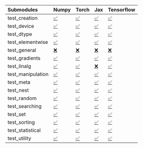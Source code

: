 | Submodules        | Numpy                                                                                                                           | Torch                                                                                                                           | Jax                                                                                                                             | Tensorflow                                                                                                                      |
|:------------------|:--------------------------------------------------------------------------------------------------------------------------------|:--------------------------------------------------------------------------------------------------------------------------------|:--------------------------------------------------------------------------------------------------------------------------------|:--------------------------------------------------------------------------------------------------------------------------------|
| test_creation     | <a href="https://github.com/unifyai/ivy/runs/8105598684?check_suite_focus=true" rel="noopener noreferrer" target="_blank">✅</a> | <a href="https://github.com/unifyai/ivy/runs/8105599632?check_suite_focus=true" rel="noopener noreferrer" target="_blank">✅</a> | <a href="https://github.com/unifyai/ivy/runs/8105600616?check_suite_focus=true" rel="noopener noreferrer" target="_blank">✅</a> | <a href="https://github.com/unifyai/ivy/runs/8105601601?check_suite_focus=true" rel="noopener noreferrer" target="_blank">✅</a> |
| test_device       | <a href="https://github.com/unifyai/ivy/runs/8105598731?check_suite_focus=true" rel="noopener noreferrer" target="_blank">✅</a> | <a href="https://github.com/unifyai/ivy/runs/8105599734?check_suite_focus=true" rel="noopener noreferrer" target="_blank">✅</a> | <a href="https://github.com/unifyai/ivy/runs/8105600669?check_suite_focus=true" rel="noopener noreferrer" target="_blank">✅</a> | <a href="https://github.com/unifyai/ivy/runs/8105601678?check_suite_focus=true" rel="noopener noreferrer" target="_blank">✅</a> |
| test_dtype        | <a href="https://github.com/unifyai/ivy/runs/8105598778?check_suite_focus=true" rel="noopener noreferrer" target="_blank">✅</a> | <a href="https://github.com/unifyai/ivy/runs/8105599821?check_suite_focus=true" rel="noopener noreferrer" target="_blank">✅</a> | <a href="https://github.com/unifyai/ivy/runs/8105600726?check_suite_focus=true" rel="noopener noreferrer" target="_blank">✅</a> | <a href="https://github.com/unifyai/ivy/runs/8105601769?check_suite_focus=true" rel="noopener noreferrer" target="_blank">✅</a> |
| test_elementwise  | <a href="https://github.com/unifyai/ivy/runs/8105598817?check_suite_focus=true" rel="noopener noreferrer" target="_blank">✅</a> | <a href="https://github.com/unifyai/ivy/runs/8105599925?check_suite_focus=true" rel="noopener noreferrer" target="_blank">✅</a> | <a href="https://github.com/unifyai/ivy/runs/8105600783?check_suite_focus=true" rel="noopener noreferrer" target="_blank">✅</a> | <a href="https://github.com/unifyai/ivy/runs/8105601845?check_suite_focus=true" rel="noopener noreferrer" target="_blank">✅</a> |
| test_general      | <a href="https://github.com/unifyai/ivy/runs/8105598863?check_suite_focus=true" rel="noopener noreferrer" target="_blank">❌</a> | <a href="https://github.com/unifyai/ivy/runs/8105600004?check_suite_focus=true" rel="noopener noreferrer" target="_blank">❌</a> | <a href="https://github.com/unifyai/ivy/runs/8105600864?check_suite_focus=true" rel="noopener noreferrer" target="_blank">❌</a> | <a href="https://github.com/unifyai/ivy/runs/8105601929?check_suite_focus=true" rel="noopener noreferrer" target="_blank">❌</a> |
| test_gradients    | <a href="https://github.com/unifyai/ivy/runs/8105598904?check_suite_focus=true" rel="noopener noreferrer" target="_blank">✅</a> | <a href="https://github.com/unifyai/ivy/runs/8105600063?check_suite_focus=true" rel="noopener noreferrer" target="_blank">✅</a> | <a href="https://github.com/unifyai/ivy/runs/8105600917?check_suite_focus=true" rel="noopener noreferrer" target="_blank">✅</a> | <a href="https://github.com/unifyai/ivy/runs/8105602027?check_suite_focus=true" rel="noopener noreferrer" target="_blank">✅</a> |
| test_linalg       | <a href="https://github.com/unifyai/ivy/runs/8105598954?check_suite_focus=true" rel="noopener noreferrer" target="_blank">✅</a> | <a href="https://github.com/unifyai/ivy/runs/8105600130?check_suite_focus=true" rel="noopener noreferrer" target="_blank">✅</a> | <a href="https://github.com/unifyai/ivy/runs/8105600985?check_suite_focus=true" rel="noopener noreferrer" target="_blank">❌</a> | <a href="https://github.com/unifyai/ivy/runs/8105602096?check_suite_focus=true" rel="noopener noreferrer" target="_blank">✅</a> |
| test_manipulation | <a href="https://github.com/unifyai/ivy/runs/8105598996?check_suite_focus=true" rel="noopener noreferrer" target="_blank">✅</a> | <a href="https://github.com/unifyai/ivy/runs/8105600181?check_suite_focus=true" rel="noopener noreferrer" target="_blank">✅</a> | <a href="https://github.com/unifyai/ivy/runs/8105601060?check_suite_focus=true" rel="noopener noreferrer" target="_blank">✅</a> | <a href="https://github.com/unifyai/ivy/runs/8105602172?check_suite_focus=true" rel="noopener noreferrer" target="_blank">✅</a> |
| test_meta         | <a href="https://github.com/unifyai/ivy/runs/8105599035?check_suite_focus=true" rel="noopener noreferrer" target="_blank">✅</a> | <a href="https://github.com/unifyai/ivy/runs/8105600239?check_suite_focus=true" rel="noopener noreferrer" target="_blank">✅</a> | <a href="https://github.com/unifyai/ivy/runs/8105601112?check_suite_focus=true" rel="noopener noreferrer" target="_blank">✅</a> | <a href="https://github.com/unifyai/ivy/runs/8105602228?check_suite_focus=true" rel="noopener noreferrer" target="_blank">✅</a> |
| test_nest         | <a href="https://github.com/unifyai/ivy/runs/8105599079?check_suite_focus=true" rel="noopener noreferrer" target="_blank">✅</a> | <a href="https://github.com/unifyai/ivy/runs/8105600294?check_suite_focus=true" rel="noopener noreferrer" target="_blank">✅</a> | <a href="https://github.com/unifyai/ivy/runs/8105601164?check_suite_focus=true" rel="noopener noreferrer" target="_blank">✅</a> | <a href="https://github.com/unifyai/ivy/runs/8105602291?check_suite_focus=true" rel="noopener noreferrer" target="_blank">✅</a> |
| test_random       | <a href="https://github.com/unifyai/ivy/runs/8105599176?check_suite_focus=true" rel="noopener noreferrer" target="_blank">✅</a> | <a href="https://github.com/unifyai/ivy/runs/8105600340?check_suite_focus=true" rel="noopener noreferrer" target="_blank">✅</a> | <a href="https://github.com/unifyai/ivy/runs/8105601225?check_suite_focus=true" rel="noopener noreferrer" target="_blank">✅</a> | <a href="https://github.com/unifyai/ivy/runs/8105602422?check_suite_focus=true" rel="noopener noreferrer" target="_blank">✅</a> |
| test_searching    | <a href="https://github.com/unifyai/ivy/runs/8105599226?check_suite_focus=true" rel="noopener noreferrer" target="_blank">✅</a> | <a href="https://github.com/unifyai/ivy/runs/8105600401?check_suite_focus=true" rel="noopener noreferrer" target="_blank">✅</a> | <a href="https://github.com/unifyai/ivy/runs/8105601320?check_suite_focus=true" rel="noopener noreferrer" target="_blank">✅</a> | <a href="https://github.com/unifyai/ivy/runs/8105602505?check_suite_focus=true" rel="noopener noreferrer" target="_blank">✅</a> |
| test_set          | <a href="https://github.com/unifyai/ivy/runs/8105599295?check_suite_focus=true" rel="noopener noreferrer" target="_blank">✅</a> | <a href="https://github.com/unifyai/ivy/runs/8105600451?check_suite_focus=true" rel="noopener noreferrer" target="_blank">✅</a> | <a href="https://github.com/unifyai/ivy/runs/8105601393?check_suite_focus=true" rel="noopener noreferrer" target="_blank">✅</a> | <a href="https://github.com/unifyai/ivy/runs/8105602566?check_suite_focus=true" rel="noopener noreferrer" target="_blank">✅</a> |
| test_sorting      | <a href="https://github.com/unifyai/ivy/runs/8105599367?check_suite_focus=true" rel="noopener noreferrer" target="_blank">✅</a> | <a href="https://github.com/unifyai/ivy/runs/8105600490?check_suite_focus=true" rel="noopener noreferrer" target="_blank">✅</a> | <a href="https://github.com/unifyai/ivy/runs/8105601454?check_suite_focus=true" rel="noopener noreferrer" target="_blank">✅</a> | <a href="https://github.com/unifyai/ivy/runs/8105602614?check_suite_focus=true" rel="noopener noreferrer" target="_blank">✅</a> |
| test_statistical  | <a href="https://github.com/unifyai/ivy/runs/8105599446?check_suite_focus=true" rel="noopener noreferrer" target="_blank">✅</a> | <a href="https://github.com/unifyai/ivy/runs/8105600543?check_suite_focus=true" rel="noopener noreferrer" target="_blank">✅</a> | <a href="https://github.com/unifyai/ivy/runs/8105601489?check_suite_focus=true" rel="noopener noreferrer" target="_blank">✅</a> | <a href="https://github.com/unifyai/ivy/runs/8105602678?check_suite_focus=true" rel="noopener noreferrer" target="_blank">✅</a> |
| test_utility      | <a href="https://github.com/unifyai/ivy/runs/8105599550?check_suite_focus=true" rel="noopener noreferrer" target="_blank">✅</a> | <a href="https://github.com/unifyai/ivy/runs/8105600575?check_suite_focus=true" rel="noopener noreferrer" target="_blank">✅</a> | <a href="https://github.com/unifyai/ivy/runs/8105601539?check_suite_focus=true" rel="noopener noreferrer" target="_blank">✅</a> | <a href="https://github.com/unifyai/ivy/runs/8105602743?check_suite_focus=true" rel="noopener noreferrer" target="_blank">✅</a> |